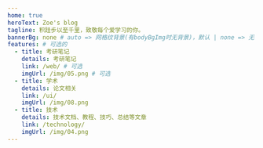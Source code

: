 ```yaml
---
home: true
heroText: Zoe's blog
tagline: 积跬步以至千里，致敬每个爱学习的你。
bannerBg: none # auto => 网格纹背景(有bodyBgImg时无背景)，默认 | none => 无 | '大图地址' | background: 自定义背景样式       提示：如发现文本颜色不适应你的背景时可以到
features: # 可选的
  - title: 考研笔记
    details: 考研笔记
    link: /web/ # 可选
    imgUrl: /img/05.png # 可选
  - title: 学术
    details: 论文相关
    link: /ui/
    imgUrl: /img/08.png
  - title: 技术
    details: 技术文档、教程、技巧、总结等文章
    link: /technology/
    imgUrl: /img/04.png
---
```

